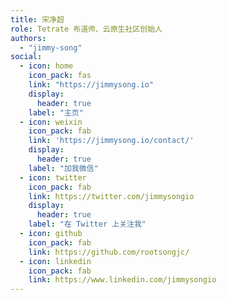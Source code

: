 ```yaml
---
title: 宋净超
role: Tetrate 布道师、云原生社区创始人
authors:
  - "jimmy-song"
social:
  - icon: home
    icon_pack: fas
    link: "https://jimmysong.io"
    display:
      header: true
    label: "主页"
  - icon: weixin
    icon_pack: fab
    link: 'https://jimmysong.io/contact/'
    display:
      header: true
    label: "加我微信"
  - icon: twitter
    icon_pack: fab
    link: https://twitter.com/jimmysongio
    display:
      header: true
    label: "在 Twitter 上关注我"
  - icon: github
    icon_pack: fab
    link: https://github.com/rootsongjc/
  - icon: linkedin
    icon_pack: fab
    link: https://www.linkedin.com/jimmysongio
---
```

